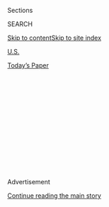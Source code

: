 <div id="app">

<div>

<div>

<div>

<div class="NYTAppHideMasthead css-1q2w90k e1suatyy0">

<div class="section css-ui9rw0 e1suatyy2">

<div class="css-eph4ug er09x8g0">

<div class="css-6n7j50">

</div>

<span class="css-1dv1kvn">Sections</span>

<div class="css-10488qs">

<span class="css-1dv1kvn">SEARCH</span>

</div>

[Skip to content](#site-content)[Skip to site
index](#site-index)

</div>

<div id="masthead-section-label" class="css-1wr3we4 eaxe0e00">

[U.S.](https://www.nytimes3xbfgragh.onion/section/us)

</div>

<div class="css-10698na e1huz5gh0">

</div>

</div>

<div id="masthead-bar-one" class="section hasLinks css-15hmgas e1csuq9d3">

<div class="css-uqyvli e1csuq9d0">

</div>

<div class="css-1uqjmks e1csuq9d1">

</div>

<div class="css-9e9ivx">

[](https://myaccount.nytimes3xbfgragh.onion/auth/login?response_type=cookie&client_id=vi)

</div>

<div class="css-1bvtpon e1csuq9d2">

[Today’s
Paper](https://www.nytimes3xbfgragh.onion/section/todayspaper)

</div>

</div>

</div>

</div>

<div data-aria-hidden="false">

<div id="site-content" data-role="main">

<div>

<div class="css-1aor85t" style="opacity:0.000000001;z-index:-1;visibility:hidden">

<div class="css-1hqnpie">

<div class="css-epjblv">

<span class="css-17xtcya">[U.S.](/section/us)</span><span class="css-x15j1o">|</span><span class="css-fwqvlz">Trader
Joe’s Defends Product Labels Criticized as
Racist</span>

</div>

<div class="css-k008qs">

<div class="css-1iwv8en">

<span class="css-18z7m18"></span>

<div>

</div>

</div>

<span class="css-1n6z4y">https://nyti.ms/2XiX7z0</span>

<div class="css-1705lsu">

<div class="css-4xjgmj">

<div class="css-4skfbu" data-role="toolbar" data-aria-label="Social Media Share buttons, Save button, and Comments Panel with current comment count" data-testid="share-tools">

  - 
  - 
  - 
  - 
    
    <div class="css-6n7j50">
    
    </div>

  - 

</div>

</div>

</div>

</div>

</div>

</div>

<div id="NYT_TOP_BANNER_REGION" class="css-13pd83m">

</div>

<div id="top-wrapper" class="css-1sy8kpn">

<div id="top-slug" class="css-l9onyx">

Advertisement

</div>

[Continue reading the main
story](#after-top)

<div class="ad top-wrapper" style="text-align:center;height:100%;display:block;min-height:250px">

<div id="top" class="place-ad" data-position="top" data-size-key="top">

</div>

</div>

<div id="after-top">

</div>

</div>

<div>

<div id="sponsor-wrapper" class="css-1hyfx7x">

<div id="sponsor-slug" class="css-19vbshk">

Supported by

</div>

[Continue reading the main
story](#after-sponsor)

<div id="sponsor" class="ad sponsor-wrapper" style="text-align:center;height:100%;display:block">

</div>

<div id="after-sponsor">

</div>

</div>

<div class="css-186x18t">

</div>

<div class="css-1vkm6nb ehdk2mb0">

# Trader Joe’s Defends Product Labels Criticized as Racist

</div>

The company had previously said the names of international-themed
products that were intended to promote inclusiveness, such as Trader
José and Trader Ming’s, “may now have the opposite effect.”

<div class="css-79elbk" data-testid="photoviewer-wrapper">

<div class="css-z3e15g" data-testid="photoviewer-wrapper-hidden">

</div>

<div class="css-1a48zt4 ehw59r15" data-testid="photoviewer-children">

![<span class="css-16f3y1r e13ogyst0" data-aria-hidden="true">A petition
created last month said that Trader Joe’s “exoticizes other cultures”
with certain branded products, like its Trader José
beer.</span><span class="css-cnj6d5 e1z0qqy90" itemprop="copyrightHolder"><span class="css-1ly73wi e1tej78p0">Credit...</span><span><span>Joe
Raedle/Getty
Images</span></span></span>](https://static01.graylady3jvrrxbe.onion/images/2020/07/19/multimedia/19xp-trader-joes-pix/19xp-trader-joes-pix-articleLarge.jpg?quality=75&auto=webp&disable=upscale)

</div>

</div>

<div class="css-18e8msd">

<div class="css-vp77d3 epjyd6m0">

<div class="css-1baulvz">

By [<span class="css-1baulvz last-byline" itemprop="name">Allyson
Waller</span>](https://www.nytimes3xbfgragh.onion/by/allyson-waller)

</div>

</div>

  - 
    
    <div class="css-ld3wwf e16638kd2">
    
    Aug. 1,
    2020
    
    </div>

  - 
    
    <div class="css-4xjgmj">
    
    <div class="css-d8bdto" data-role="toolbar" data-aria-label="Social Media Share buttons, Save button, and Comments Panel with current comment count" data-testid="share-tools">
    
      - 
      - 
      - 
      - 
        
        <div class="css-6n7j50">
        
        </div>
    
      - 
    
    </div>
    
    </div>

</div>

</div>

<div class="section meteredContent css-1r7ky0e" name="articleBody" itemprop="articleBody">

<div class="css-1fanzo5 StoryBodyCompanionColumn">

<div class="css-53u6y8">

Weeks after admitting that some of its international-themed product
labels might have fallen short of an “attempt at inclusiveness,” the
grocery store chain Trader Joe’s is rejecting criticism of the labels —
some with names like Trader José and Trader Ming’s — as racist.

After an [online
petition](https://www.nytimes3xbfgragh.onion/2020/07/19/business/trader-joes-petition.html)
denounced the company’s use of labels such as Arabian Joe’s, Trader
Giotto’s and Trader Joe San as racist because it “exoticizes other
cultures,” Trader Joe’s announced that it would keep names that it felt
still resonated with customers.

“We disagree that any of these labels are racist,” the company said in a
[statement](https://www.traderjoes.com/announcement/a-note-about-our-product-naming)
on July 24. “We do not make decisions based on petitions.”

“We thought then — and still do — that this naming of products could be
fun and show appreciation for other cultures,” it said.

</div>

</div>

<div class="css-1fanzo5 StoryBodyCompanionColumn">

<div class="css-53u6y8">

Earlier in July, however, Kenya Friend-Daniel, the company’s national
director of public relations, said the company was in the process of
updating labels to bear only the Trader Joe’s name.

“While this approach to product naming may have been rooted in a
lighthearted attempt at inclusiveness, we recognize that it may now have
the opposite effect — one that is contrary to the welcoming, rewarding
customer experience we strive to create every day,” the spokeswoman said
in a statement on July 19. “With this in mind, we made the decision
several years ago to use only the Trader Joe’s name on our products
moving forward.”

On Saturday, she said that she had been referring to new products that
the company introduced after 2017, not products that existed before
then.

“We will continue to evaluate our products, as we always do, and if
certain products/product packaging are not resonating well, changes will
be made,” Ms. Friend-Daniel said.

Asked about the status of other product labels, Ms. Friend-Daniel said
that “for the remaining products, we will change packages or discontinue
products that do not resonate” with customers.

</div>

</div>

<div class="css-1fanzo5 StoryBodyCompanionColumn">

<div class="css-53u6y8">

The spokeswoman added that labels such as Arabian Joe’s and Armenian
Joe’s were no longer in use, and that the label Trader Joe San is
currently used on only about three products.

Briones Bedell, who started the [online
petition](https://www.change.org/p/trader-joe-s-remove-racist-packaging-from-your-products)that
led to renewed scrutiny of the company’s labels, said on Saturday she
was “honestly surprised” by the company’s comments.

“I see it to be a complete reversal to their previous commitment to
removing the labels from the international foods,” she said.

With her petition, Ms. Bedell, 17, said she wanted to raise awareness of
stereotypes that are of a piece with the larger discussions about race
happening across the country.

“They rely only on characters and kind of vague ideas and not anything
of actual substance or legitimacy,” Ms. Bedell said of the labels. “It
becomes a tool of othering.”

Recently, major food companies have committed to re-examining their use
of racist imagery after nationwide protests over police brutality.
Quaker Oats said in June it would retire the [Aunt Jemima name and
image](https://www.nytimes3xbfgragh.onion/2020/06/17/business/media/aunt-jemima-racial-stereotype.html).
Mars Foods followed suit only hours later, saying it would “evolve” the
[Uncle Ben’s
rice](https://www.nytimes3xbfgragh.onion/2020/06/17/business/aunt-jemima-mrs-butterworth-uncle-ben.html)
brand.

According to Paul Andrew Galvani, an adjunct professor of marketing at
the University of Houston, Trader Joe’s most likely issued its recent
defenses after consulting with customers who are part of its target
market — a common practice for retail businesses.

</div>

</div>

<div class="css-1fanzo5 StoryBodyCompanionColumn">

<div class="css-53u6y8">

“If their consumers are suddenly up in arms and saying, ‘You know what,
we’re not going to shop Trader Joe’s unless you change,’ then, like any
sensible marketer, they’re going to look at that and say, ‘Well, when it
starts to impact our bottom line, that’s when we may have to make a
change,’” Mr. Galvani said.

</div>

</div>

<div>

</div>

</div>

<div>

</div>

<div>

</div>

<div>

</div>

<div>

<div id="bottom-wrapper" class="css-1ede5it">

<div id="bottom-slug" class="css-l9onyx">

Advertisement

</div>

[Continue reading the main
story](#after-bottom)

<div id="bottom" class="ad bottom-wrapper" style="text-align:center;height:100%;display:block;min-height:90px">

</div>

<div id="after-bottom">

</div>

</div>

</div>

</div>

</div>

## Site Index

<div>

</div>

## Site Information Navigation

  - [© <span>2020</span> <span>The New York Times
    Company</span>](https://help.nytimes3xbfgragh.onion/hc/en-us/articles/115014792127-Copyright-notice)

<!-- end list -->

  - [NYTCo](https://www.nytco.com/)
  - [Contact
    Us](https://help.nytimes3xbfgragh.onion/hc/en-us/articles/115015385887-Contact-Us)
  - [Work with us](https://www.nytco.com/careers/)
  - [Advertise](https://nytmediakit.com/)
  - [T Brand Studio](http://www.tbrandstudio.com/)
  - [Your Ad
    Choices](https://www.nytimes3xbfgragh.onion/privacy/cookie-policy#how-do-i-manage-trackers)
  - [Privacy](https://www.nytimes3xbfgragh.onion/privacy)
  - [Terms of
    Service](https://help.nytimes3xbfgragh.onion/hc/en-us/articles/115014893428-Terms-of-service)
  - [Terms of
    Sale](https://help.nytimes3xbfgragh.onion/hc/en-us/articles/115014893968-Terms-of-sale)
  - [Site
    Map](https://spiderbites.nytimes3xbfgragh.onion)
  - [Help](https://help.nytimes3xbfgragh.onion/hc/en-us)
  - [Subscriptions](https://www.nytimes3xbfgragh.onion/subscription?campaignId=37WXW)

</div>

</div>

</div>

</div>
